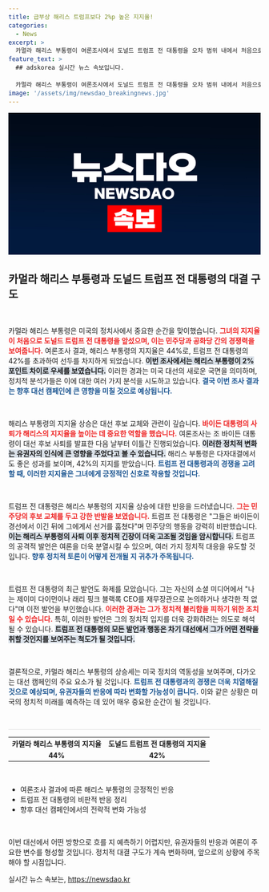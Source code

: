 ```yaml
---
title: 급부상 해리스 트럼프보다 2%p 높은 지지율!
categories:
  - News
excerpt: >
  카멀라 해리스 부통령이 여론조사에서 도널드 트럼프 전 대통령을 오차 범위 내에서 처음으로 앞섰습니다. 민주당의 후보 교체가 미치는 영향을 두고 양측의 긴장이 고조되고 있습니다. 클릭하여 더 자세한 소식을 확인하세요!
feature_text: >
  ## adskorea 실시간 뉴스 속보입니다.

  카멀라 해리스 부통령이 여론조사에서 도널드 트럼프 전 대통령을 오차 범위 내에서 처음으로 앞섰습니다. 민주당의 후보 교체가 미치는 영향을 두고 양측의 긴장이 고조되고 있습니다. 클릭하여 더 자세한 소식을 확인하세요!
image: '/assets/img/newsdao_breakingnews.jpg'
---
```


<p><img src="/assets/img/newsdao_breakingnews.jpg" alt="adskorea 속보" /></p>

<h2 data-ke-size="size26">카멀라 해리스 부통령과 도널드 트럼프 전 대통령의 대결 구도</h2>

<p data-ke-size="size16">&nbsp;</p>

<p>카멀라 해리스 부통령은 미국의 정치사에서 중요한 순간을 맞이했습니다. <b><span style="color: #ee2323;">그녀의 지지율이 처음으로 도널드 트럼프 전 대통령을 앞섰으며, 이는 민주당과 공화당 간의 경쟁력을 보여줍니다.</span></b> 여론조사 결과, 해리스 부통령의 지지율은 44%로, 트럼프 전 대통령의 42%를 초과하여 선두를 차지하게 되었습니다. <b><span style="background-color: #21538527;">이번 조사에서는 해리스 부통령이 2% 포인트 차이로 우세를 보였습니다.</span></b> 이러한 경과는 미국 대선의 새로운 국면을 의미하며, 정치적 분석가들은 이에 대한 여러 가지 분석을 시도하고 있습니다. <b><span style="color: #1a5490;">결국 이번 조사 결과는 향후 대선 캠페인에 큰 영향을 미칠 것으로 예상됩니다.</span></b></p>

<p data-ke-size="size16">&nbsp;</p>

<p>해리스 부통령의 지지율 상승은 대선 후보 교체와 관련이 깊습니다. <b><span style="color: #ee2323;">바이든 대통령의 사퇴가 해리스의 지지율을 높이는 데 중요한 역할을 했습니다.</span></b> 여론조사는 조 바이든 대통령이 대선 후보 사퇴를 발표한 다음 날부터 이틀간 진행되었습니다. <b><span style="background-color: #21538527;">이러한 정치적 변화는 유권자의 인식에 큰 영향을 주었다고 볼 수 있습니다.</span></b> 해리스 부통령은 다자대결에서도 좋은 성과를 보이며, 42%의 지지를 받았습니다. <b><span style="color: #1a5490;">트럼프 전 대통령과의 경쟁을 고려할 때, 이러한 지지율은 그녀에게 긍정적인 신호로 작용할 것입니다.</span></b></p>

<p data-ke-size="size16">&nbsp;</p>

<p>트럼프 전 대통령은 해리스 부통령의 지지율 상승에 대한 반응을 드러냈습니다. <b><span style="color: #ee2323;">그는 민주당의 후보 교체를 두고 강한 반발을 보였습니다.</span></b> 트럼프 전 대통령은 "그들은 바이든이 경선에서 이긴 뒤에 그에게서 선거를 훔쳤다"며 민주당의 행동을 강력히 비판했습니다. <b><span style="background-color: #21538527;">이는 해리스 부통령의 사퇴 이후 정치적 긴장이 더욱 고조될 것임을 암시합니다.</span></b> 트럼프의 공격적 발언은 여론을 더욱 분열시킬 수 있으며, 여러 가지 정치적 대응을 유도할 것입니다. <b><span style="color: #1a5490;">향후 정치적 토론이 어떻게 전개될 지 귀추가 주목됩니다.</span></b></p>

<p data-ke-size="size16">&nbsp;</p>

<p>트럼프 전 대통령의 최근 발언도 화제를 모았습니다. 그는 자신의 소셜 미디어에서 "나는 제이미 다이먼이나 래리 핑크 블랙록 CEO를 재무장관으로 논의하거나 생각한 적 없다"며 이전 발언을 부인했습니다. <b><span style="color: #ee2323;">이러한 경과는 그가 정치적 불리함을 피하기 위한 조치일 수 있습니다.</span></b> 특히, 이러한 발언은 그의 정치적 입지를 더욱 강화하려는 의도로 해석될 수 있습니다. <b><span style="background-color: #21538527;">트럼프 전 대통령의 모든 발언과 행동은 차기 대선에서 그가 어떤 전략을 취할 것인지를 보여주는 척도가 될 것입니다.</span></b> </p>

<p data-ke-size="size16">&nbsp;</p>

<p>결론적으로, 카멀라 해리스 부통령의 상승세는 미국 정치의 역동성을 보여주며, 다가오는 대선 캠페인의 주요 요소가 될 것입니다. <b><span style="color: #1a5490;">트럼프 전 대통령과의 경쟁은 더욱 치열해질 것으로 예상되며, 유권자들의 반응에 따라 변화할 가능성이 큽니다.</span></b> 이와 같은 상황은 미국의 정치적 미래를 예측하는 데 있어 매우 중요한 순간이 될 것입니다. </p>

<p data-ke-size="size16">&nbsp;</p>

<hr style="height:2px; border:none; color:#eee; background-color:#eee;" />

<table style="width: 100%; border-collapse: collapse;">
    <tr>
        <td style="text-align: center; height: 17px;"><b>카멀라 해리스 부통령의 지지율</b></td>
        <td style="text-align: center; height: 17px;"><b>도널드 트럼프 전 대통령의 지지율</b></td>
    </tr>
    <tr>
        <td style="text-align: center; height: 17px;"><b>44%</b></td>
        <td style="text-align: center; height: 17px;"><b>42%</b></td>
    </tr>
</table>

<p data-ke-size="size16">&nbsp;</p>

<ul>
    <li>여론조사 결과에 따른 해리스 부통령의 긍정적인 반응</li>
    <li>트럼프 전 대통령의 비판적 반응 정리</li>
    <li>향후 대선 캠페인에서의 전략적 변화 가능성</li>
</ul> 

<p data-ke-size="size16">&nbsp;</p>

<p>이번 대선에서 어떤 방향으로 흐를 지 예측하기 어렵지만, 유권자들의 반응과 여론이 주요한 변수를 형성할 것입니다. 정치적 대결 구도가 계속 변화하며, 앞으로의 상황에 주목해야 할 시점입니다.</p>
실시간 뉴스 속보는, <a href="https://newsdao.kr" rel="dofollow">https://newsdao.kr</a>


